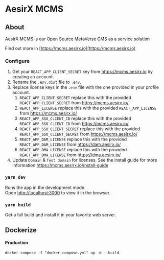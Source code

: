 # AesirX MCMS

## About

AesirX MCMS is our Open Source MetaVerse CMS as a service solution

Find out more in [https://mcms.aesirx.io](https://mcms.aesirx.io)

### Configure

1. Get your `REACT_APP_CLIENT_SECRET` key from https://mcms.aesirx.io by creating an account.
1. Rename the `.env.dist` file to `.env`.
2. Replace license keys in the `.env` file with the one provided in your profile account.
   1. `REACT_APP_CLIENT_SECRET` replace this with the provided `REACT_APP_CLIENT_SECRET` from https://mcms.aesirx.io/
   2. `REACT_APP_LICENSE` replace this with the provided `REACT_APP_LICENSE` from https://mcms.aesirx.io/
   3. `REACT_APP_SSO_CLIENT_ID` replace this with the provided `REACT_APP_SSO_CLIENT_ID` from https://mcms.aesirx.io/
   4. `REACT_APP_SSO_CLIENT_SECRET` replace this with the provided `REACT_APP_SSO_CLIENT_SECRET` from https://mcms.aesirx.io/
   5. `REACT_APP_DAM_LICENSE` replace this with the provided `REACT_APP_DAM_LICENSE` from https://dam.aesirx.io/
   6. `REACT_APP_DMA_LICENSE` replace this with the provided `REACT_APP_DMA_LICENSE` from https://dma.aesirx.io/
3. Update `Domain` & `Test domain` for licenses. See the install guide for more information https://mcms.aesirx.io/install-guide

### `yarn dev`

Runs the app in the development mode.\
Open [http://localhost:3000](http://localhost:3000) to view it in the browser.

### `yarn build`

Get a full build and install it in your favorite web server.

## Dockerize

#### Production
`docker compose -f "docker-compose.yml" up -d --build`